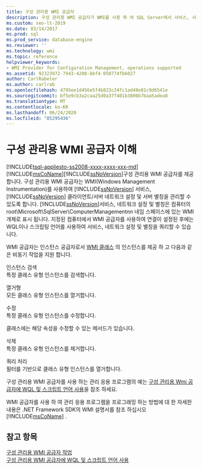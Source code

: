 ```yaml
---
title: 구성 관리용 WMI 공급자
description: 구성 관리용 WMI 공급자가 WMI를 사용 하 여 SQL Server에서 서비스, 서버 별칭 및 클라이언트/서버 네트워크 설정을 관리 하는 방법에 대해 알아봅니다.
ms.custom: seo-lt-2019
ms.date: 03/14/2017
ms.prod: sql
ms.prod_service: database-engine
ms.reviewer: ''
ms.technology: wmi
ms.topic: reference
helpviewer_keywords:
- WMI Provider for Configuration Management, operations supported
ms.assetid: 92323972-7943-4208-bbf4-050774fb6027
author: CarlRabeler
ms.author: carlrab
ms.openlocfilehash: 4795ee1d456e5f4b823c24fc1ad48e81c9d6541e
ms.sourcegitcommit: bf5e9cb3a2caa25d0a37f401b3806b7baa5adea8
ms.translationtype: MT
ms.contentlocale: ko-KR
ms.lasthandoff: 06/24/2020
ms.locfileid: "85295436"
---
```

# <a name="understanding-the-wmi-provider-for-configuration-management"></a>구성 관리용 WMI 공급자 이해
[!INCLUDE[tsql-appliesto-ss2008-xxxx-xxxx-xxx-md](../../includes/tsql-appliesto-ss2008-xxxx-xxxx-xxx-md.md)]
  [!INCLUDE[msCoName](../../includes/msconame-md.md)][!INCLUDE[ssNoVersion](../../includes/ssnoversion-md.md)]구성 관리용 WMI 공급자를 제공 합니다. 구성 관리용 WMI 공급자는 WMI(Windows Management Instrumentation)를 사용하여 [!INCLUDE[ssNoVersion](../../includes/ssnoversion-md.md)] 서비스, [!INCLUDE[ssNoVersion](../../includes/ssnoversion-md.md)] 클라이언트/서버 네트워크 설정 및 서버 별칭을 관리할 수 있도록 합니다. [!INCLUDE[ssNoVersion](../../includes/ssnoversion-md.md)]서비스, 네트워크 설정 및 별칭은 컴퓨터의 root\Microsoft\SqlServer\ComputerManagement*nn* 네임 스페이스에 있는 WMI 개체로 표시 됩니다. 지정된 컴퓨터에서 WMI 공급자를 사용하여 연결이 설정된 후에는 WQL이나 스크립팅 언어를 사용하여 서비스, 네트워크 설정 및 별칭을 쿼리할 수 있습니다.  
  
 WMI 공급자는 인스턴스 공급자로서 [WMI 클래스](../../relational-databases/wmi-provider-configuration-classes/wmi-provider-for-configuration-management-classes.md) 의 인스턴스를 제공 하 고 다음과 같은 비동기 작업을 지원 합니다.  
  
 인스턴스 검색  
 특정 클래스 유형 인스턴스를 검색합니다.  
  
 열거형  
 모든 클래스 유형 인스턴스를 열거합니다.  
  
 수정  
 특정 클래스 유형 인스턴스를 수정합니다.  
  
 클래스에는 해당 속성을 수정할 수 있는 메서드가 있습니다.  
  
 삭제  
 특정 클래스 유형 인스턴스를 제거합니다.  
  
 쿼리 처리  
 필터를 기반으로 클래스 유형 인스턴스를 열거합니다.  
  
 구성 관리용 WMI 공급자를 사용 하는 관리 응용 프로그램의 예는 [구성 관리용 Wmi 공급자에 WQL 및 스크립트 언어 사용](../../relational-databases/wmi-provider-configuration/using-wql-and-scripting-languages-with-the-wmi-provider.md)을 참조 하세요.  
  
 WMI 공급자를 사용 하 여 관리 응용 프로그램을 프로그래밍 하는 방법에 대 한 자세한 내용은 .NET Framework SDK의 WMI 설명서를 참조 하십시오 [!INCLUDE[msCoName](../../includes/msconame-md.md)] .  
  
## <a name="see-also"></a>참고 항목  
 [구성 관리용 WMI 공급자 작업](../../relational-databases/wmi-provider-configuration/working-with-the-wmi-provider-for-configuration-management.md)   
 [구성 관리용 WMI 공급자에 WQL 및 스크립트 언어 사용](../../relational-databases/wmi-provider-configuration/using-wql-and-scripting-languages-with-the-wmi-provider.md)  
  
  
